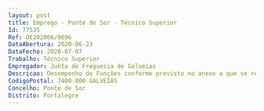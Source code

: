 ```yaml
--- 
layout: post
title: Emprego - Ponte de Sor - Técnico Superior
Id: 77535
Ref: OE202006/0696
DataAbertura: 2020-06-23
DataFecho: 2020-07-07
Trabalho: Técnico Superior
Empregador: Junta de Freguesia de Galveias
Descricao: Desempenho de Funções conforme previsto no anexo a que se refere o nr. 2 do artº. 88º., anexo à LTFP, para a carreira categoria de Técnico Superior, desempenhar funções na secção de Contabilidade, Funções consultivas, de estudo, planeamento, programação, avaliação e aplicação de métodos e processos de natureza técnica que fundamentam e preparam a decisão, nomeadamente proceder ao registo de contabilidade e seu adequado tratamento.
CodigoPostal: 7400-000 GALVEIAS
Concelho: Ponte de Sor
Distrito: Portalegre
--- 
```


